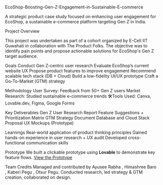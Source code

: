 EcoShop-Boosting-Gen-Z-Engagement-in-Sustainable-E-commerce

A strategic product case study focused on enhancing user engagement for EcoShop, a sustainable e-commerce platform targeting Gen Z in India.

Project Overview

This project was undertaken as part of a cohort organized by E-Cell IIT Guwahati in collaboration with The Product Folks. The objective was to identify pain points and propose actionable solutions for EcoShop's Gen Z target audience.

Goals
    Conduct Gen Z-centric user research
    Evaluate EcoShop’s current website UX
    Propose product features to improve engagement
    Recommend scalable tech stack (DB + Cloud)
    Build a low-fidelity UI/UX prototype
    Craft a Go-To-Market (GTM) strategy

Methodology
    User Survey: Feedback from 50+ Gen Z users
    Market Research: Studied sustainable e-commerce trends
    🛠Tools Used: Canva, Lovable.dev, Figma, Google Forms

Key Deliverables
    Gen Z User Research Report
    Feature Suggestions + Prioritization Matrix
    GTM Strategy Document
    Database and Cloud Stack Proposal
    UX Mockups (Prototype)

Learnings
    Real-world application of product thinking principles
    Gained hands-on experience in user research + UX audit
    Developed cross-functional communication skills

Prototype
    We built a clickable prototype using **Lovable** to demonstrate key feature flows.
    [View the Prototype](https://preview--eco-haven-flow.lovable.app/)
    

Team Credits
    Managed and contributed by Ayusee Rabha , Himashree Baro , Kaberi Pegu , Otsur Pegu. Conducted research, led strategy & GTM creation, collaborated on design.
